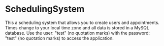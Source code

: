 # SchedulingSystem

This a scheduling system that allows you to create users and appointments. Times change to your local time zone and all data is stored in a MySQL database. Use the user: "test" (no quotation marks) with the password: "test" (no quotation marks) to access the application.
